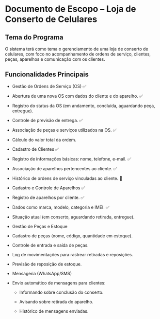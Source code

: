 # Documento de Escopo – Loja de Conserto de Celulares
## Tema do Programa

O sistema terá como tema o gerenciamento de uma loja de conserto de celulares, com foco no acompanhamento de ordens de serviço, clientes, peças, aparelhos e comunicação com os clientes.

## Funcionalidades Principais

- Gestão de Ordens de Serviço (OS) ✅

- Abertura de uma nova OS com dados do cliente e do aparelho. ✅

- Registro do status da OS (em andamento, concluída, aguardando peça, entregue).

- Controle de previsão de entrega. ✅

- Associação de peças e serviços utilizados na OS. ✅

- Cálculo do valor total da ordem.

- Cadastro de Clientes ✅

- Registro de informações básicas: nome, telefone, e-mail. ✅

- Associação de aparelhos pertencentes ao cliente. ✅

- Histórico de ordens de serviço vinculadas ao cliente. 🚧

- Cadastro e Controle de Aparelhos ✅

- Registro de aparelhos por cliente. ✅

- Dados como marca, modelo, categoria e IMEI. ✅

- Situação atual (em conserto, aguardando retirada, entregue).

- Gestão de Peças e Estoque

- Cadastro de peças (nome, código, quantidade em estoque).

- Controle de entrada e saída de peças.

- Log de movimentações para rastrear retiradas e reposições.

- Previsão de reposição de estoque.

- Mensageria (WhatsApp/SMS)

- Envio automático de mensagens para clientes:
    - Informando sobre conclusão do conserto.

    - Avisando sobre retirada do aparelho.

    - Histórico de mensagens enviadas.
